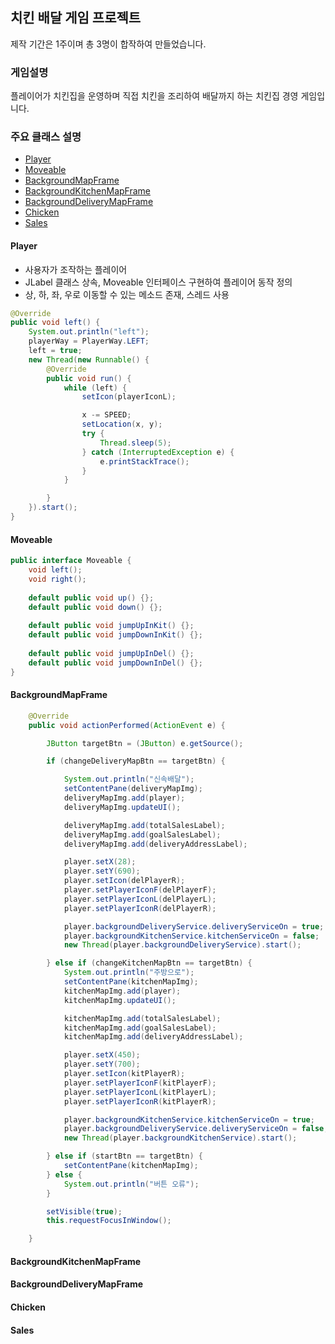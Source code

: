 ## 치킨 배달 게임 프로젝트


제작 기간은 1주이며 총 3명이 합작하여 만들었습니다.

### 게임설명

 플레이어가 치킨집을 운영하며 직접 치킨을 조리하여 배달까지 하는 치킨집 경영 게임입니다.
 
 
 ### 주요 클래스 설명
 - [Player](#player)
 - [Moveable](#moveable)
 - [BackgroundMapFrame](#backgroundmapframe)
 - [BackgroundKitchenMapFrame](#backgroundkitchenmapframe)
 - [BackgroundDeliveryMapFrame](#backgrounddeliverymapframe)
 - [Chicken](#chicken)
 - [Sales](#sales)



#### Player
- 사용자가 조작하는 플레이어
- JLabel 클래스 상속, Moveable 인터페이스 구현하여 플레이어 동작 정의
- 상, 하, 좌, 우로 이동할 수 있는 메소드 존재, 스레드 사용

```java
@Override
public void left() {
	System.out.println("left");
	playerWay = PlayerWay.LEFT;
	left = true;
	new Thread(new Runnable() {
		@Override
		public void run() {
			while (left) {
				setIcon(playerIconL);

				x -= SPEED;
				setLocation(x, y);
				try {
					Thread.sleep(5);
				} catch (InterruptedException e) {
					e.printStackTrace();
				}
			}

		}
	}).start();
}
```


#### Moveable

```java
public interface Moveable {
	void left();
	void right();
	
	default public void up() {};
	default public void down() {};
	
	default public void jumpUpInKit() {};
	default public void jumpDownInKit() {};
	
	default public void jumpUpInDel() {};
	default public void jumpDownInDel() {};
}
```

#### BackgroundMapFrame
```java
	@Override
	public void actionPerformed(ActionEvent e) {

		JButton targetBtn = (JButton) e.getSource();

		if (changeDeliveryMapBtn == targetBtn) {

			System.out.println("신속배달");
			setContentPane(deliveryMapImg);
			deliveryMapImg.add(player);
			deliveryMapImg.updateUI();

			deliveryMapImg.add(totalSalesLabel);
			deliveryMapImg.add(goalSalesLabel);
			deliveryMapImg.add(deliveryAddressLabel);

			player.setX(28);
			player.setY(690);
			player.setIcon(delPlayerR);
			player.setPlayerIconF(delPlayerF);
			player.setPlayerIconL(delPlayerL);
			player.setPlayerIconR(delPlayerR);

			player.backgroundDeliveryService.deliveryServiceOn = true;
			player.backgroundKitchenService.kitchenServiceOn = false;
			new Thread(player.backgroundDeliveryService).start();

		} else if (changeKitchenMapBtn == targetBtn) {
			System.out.println("주방으로");
			setContentPane(kitchenMapImg);
			kitchenMapImg.add(player);
			kitchenMapImg.updateUI();

			kitchenMapImg.add(totalSalesLabel);
			kitchenMapImg.add(goalSalesLabel);
			kitchenMapImg.add(deliveryAddressLabel);

			player.setX(450);
			player.setY(700);
			player.setIcon(kitPlayerR);
			player.setPlayerIconF(kitPlayerF);
			player.setPlayerIconL(kitPlayerL);
			player.setPlayerIconR(kitPlayerR);

			player.backgroundKitchenService.kitchenServiceOn = true;
			player.backgroundDeliveryService.deliveryServiceOn = false;
			new Thread(player.backgroundKitchenService).start();

		} else if (startBtn == targetBtn) {
			setContentPane(kitchenMapImg);
		} else {
			System.out.println("버튼 오류");
		}

		setVisible(true);
		this.requestFocusInWindow();

	}

```
#### BackgroundKitchenMapFrame

#### BackgroundDeliveryMapFrame

#### Chicken
 
#### Sales
 
 
 
